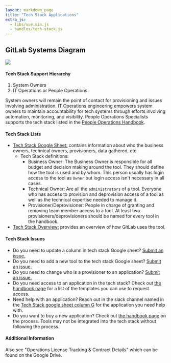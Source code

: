 ```yaml
---
layout: markdown_page
title: "Tech Stack Applications"
extra_js:
  - libs/vue.min.js
  - bundles/tech-stack.js
---
```


## GitLab Systems Diagram
<img src="https://docs.google.com/drawings/d/e/2PACX-1vSKA7OS_m7lzr1IzZmDcwxACFbz5rifAqMXU0lfJTd4mJhr0t60HgeyfZqEbfeSbwTUEXTbwgCFYJ2t/pub?w=1510&amp;h=766">

#### Tech Stack Support Hierarchy
1. System Owners
1. IT Operations or People Operations

System owners will remain the point of contact for provisioning and issues involving administration. IT Operations engineering empowers system owners to maintain accountability for tech systems through efforts involving automation, monitoring, and visibility. People Operations Specialists supports the tech stack listed in the [People Operations Handbook](/handbook/tools-and-tips/).

#### Tech Stack Lists
* [Tech Stack Google Sheet:](https://docs.google.com/spreadsheets/d/1mTNZHsK3TWzQdeFqkITKA0pHADjuurv37XMuHv12hDU/edit?usp=sharing) contains information about who the business owners, technical owners, provisioners, data gathered, etc
    * Tech Stack definitions: 
        * Business Owner: The Business Owner is responsible for all budget and decision making around the tool. They should define how the tool is used and by whom. This person usually has login access to the tool as `Owner` but login access isn't necessary in all cases.
        * Technical Owner: Are all the `administrators` of a tool. Everyone who has access to provision and deprovision access of a tool as well as the technical expertise needed to manage it. 
        * Provisioner/Deprovisioner: People in charge of granting and removing team member access to a tool. At least two provisioners/deprovisioners should be named for every tool in the handbook.
* [Tech Stack Overview:](/handbook/business-ops/tech-stack/) provides an overview of how GitLab uses the tool.

#### Tech Stack Issues
* Do you need to update a column in tech stack Google sheet? [Submit an issue.](https://gitlab.com/gitlab-com/business-ops/Business-Operations/issues/new?issuable_template=Update%20Tech%20Stack%20Information)
* Do you need to add a new tool to the tech stack Google sheet? [Submit an issue.](https://gitlab.com/gitlab-com/business-ops/Business-Operations/issues/new?issuable_template=Add%20New%20System%20to%20Tech%20Stack%20Application%20List)
* Do you need to change who is a provisioner to an application? [Submit an issue.](https://gitlab.com/gitlab-com/access-requests/issues/new?issuable_template=Update%20Tech%20Stack%20Provisioner)
* Do you need access to an application in the tech stack? Check out [the handbook page](/handbook/business-ops/it-ops-team/access-requests/) for a list of the templates you can use to request access.
* Need help with an application? Reach out in the slack channel named in the [Tech Stack google sheet column G](https://docs.google.com/spreadsheets/d/1mTNZHsK3TWzQdeFqkITKA0pHADjuurv37XMuHv12hDU/edit#gid=0) for the application you need help with.
* Do you want to buy a new application? Check out [the handbook page](/handbook/finance/procure-to-pay/#procure-to-pay-process) on the process. Tools may not be integrated into the tech stack without following the process.

#### Additional Information
Also see "Operations License Tracking & Contract Details" which can be found on the Google Drive.

<div id="js-tech-stack-overview"></div>


